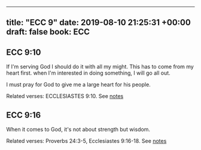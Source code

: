 
---
title: "ECC 9"
date: 2019-08-10 21:25:31 +00:00
draft: false
book: ECC
---

## ECC 9:10

If I'm serving God I should do it with all my might. This has to come from my heart first. when I'm interested in doing something, I will go all out.

I must pray for God to give me a large heart for his people.

Related verses: ECCLESIASTES 9:10. See [notes](https://my.bible.com/notes/3228073359888343513)


## ECC 9:16

When it comes to God, it's not about strength but wisdom.

Related verses: Proverbs 24:3-5, Ecclesiastes 9:16-18. See [notes](https://my.bible.com/notes/3085789324676686083)

